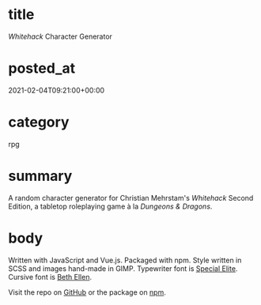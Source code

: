 # title
*Whitehack* Character Generator

# posted_at
2021-02-04T09:21:00+00:00

# category
rpg

# summary
A random character generator for Christian Mehrstam's *Whitehack* Second Edition, a tabletop roleplaying game à la *Dungeons & Dragons*.

# body
<div id="app"></div>
<script defer type="text/javascript" src="/js/whitehack-char-gen.js"></script>

Written with JavaScript and Vue.js. Packaged with npm. Style written in SCSS and images hand-made in GIMP. Typewriter font is [Special Elite](https://fonts.google.com/specimen/Special+Elite). Cursive font is [Beth Ellen](https://fonts.google.com/specimen/Beth+Ellen).

Visit the repo on <a href="https://github.com/blaine-t-bush/whitehack-char-gen" class="has-icon"><i class="fab fa-github"></i> <span>GitHub</span></a> or the package on <a href="https://www.npmjs.com/package/whitehack-char-gen" class="has-icon"><i class="fab fa-npm"></i> <span>npm</span></a>.